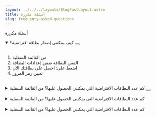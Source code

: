 ```yaml
---
layout: ../../../layouts/BlogPostLayout.astro
title: أسئلة مكررة
slug: frequenty-asked-questions
---
```

أسئلة مكررة

<details open>
    <summary>كيف يمكنني إصدار بطاقة افتراضية؟  <button class="ml-auto">
<svg xmlns="http://www.w3.org/2000/svg" fill="none" viewBox="0 0 24 24" strokeWidth={1.5} stroke="currentColor" className="w-6 h-6">
  <path strokeLinecap="round" strokeLinejoin="round" d="M9 12.75l3 3m0 0l3-3m-3 3v-7.5M21 12a9 9 0 11-18 0 9 9 0 0118 0z" />
</svg>
        </button> </summary> </br>
  <ol>
    <li>من القائمة السفلية</li>
    <li>المس البطاقة ضمن إعدادات البطاقة</li>
    <li>اضغط على: احصل على بطاقتك الآن</li>
    <li>تعيين رمز المرور</li>
  </ol>
</details> </br>

<details>
    <summary>كم عدد البطاقات الافتراضية التي يمكنني الحصول عليها؟ من القائمة السفلية  <button class="ml-auto">
<svg xmlns="http://www.w3.org/2000/svg" fill="none" viewBox="0 0 24 24" strokeWidth={1.5} stroke="currentColor" className="w-6 h-6">
  <path strokeLinecap="round" strokeLinejoin="round" d="M9 12.75l3 3m0 0l3-3m-3 3v-7.5M21 12a9 9 0 11-18 0 9 9 0 0118 0z" />
</svg>
        </button> </summary> 
<p> ، اضغط على البطاقة ضمن إعدادات البطاقة ، اضغط على: احصل على بطاقتك الآن</p>  
</details> </br>

<details>
    <summary>كم عدد البطاقات الافتراضية التي يمكنني الحصول عليها؟ من القائمة السفلية</summary> 
<p> ، اضغط على البطاقة ضمن إعدادات البطاقة ، اضغط على: احصل على بطاقتك الآن</p>  
</details> </br>

<details>
    <summary>كم عدد البطاقات الافتراضية التي يمكنني الحصول عليها؟ من القائمة السفلية</summary> 
<p> ، اضغط على البطاقة ضمن إعدادات البطاقة ، اضغط على: احصل على بطاقتك الآن</p>  
</details> </br>